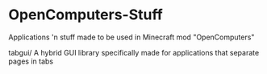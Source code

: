 # OpenComputers-Stuff
Applications 'n stuff made to be used in Minecraft mod "OpenComputers"

tabgui/
A hybrid GUI library specifically made for applications that separate pages in tabs
